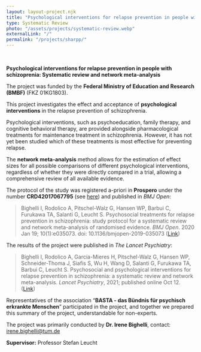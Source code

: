 ```yaml
---
layout: layout-project.njk
title: "Psychological interventions for relapse prevention in people with schizoprenia"
type: Systematic Review
photo: "/assets/projects/systematic-review.webp"
externalLink: "/"
permalink: "/projects/sharpp/"
---
```


<br>

**Psychological interventions for relapse prevention in people with schizoprenia: Systematic review and network meta-analysis**

The project was funded by the **Federal Ministry of Education and Research (BMBF)** (FKZ 01KG1803).

This project investigates the effect and acceptance of **psychological interventions** in the relapse prevention of schizophrenia.

Psychological interventions, such as psychoeducation, family therapy, and cognitive behavioral therapy, are provided alongside pharmacological treatments for maintenance treatment in schizophrenia. However, it has not yet been studied which of these treatments is most effective for preventing relapse.

The **network meta-analysis** method allows for the estimation of effect sizes for all possible comparisons of different psychological interventions, regardless of whether they were directly compared in a trial, allowing a comprehensive review of all available evidence.

The protocol of the study was registered a-priori in **Prospero** under the number **CRD42017067795** (see [here](https://www.crd.york.ac.uk/prospero/display_record.php?ID=CRD42017067795)) and published in *BMJ Open*:

> Bighelli I, Rodolico A, Pitschel-Walz G, Hansen WP, Barbui C, Furukawa TA, Salanti G, Leucht S. Psychosocial treatments for relapse prevention in schizophrenia: study protocol for a systematic review and network meta-analysis of randomised evidence. *BMJ Open*. 2020 Jan 19; 10(1):e035073. doi: 10.1136/bmjopen-2019-035073 ([Link](https://doi.org/10.1136/bmjopen-2019-035073))

The results of the project were published in *The Lancet Psychiatry*:

> Bighelli I, Rodolico A, García-Mieres H, Pitschel-Walz G, Hansen WP, Schneider-Thoma J, Siafis S, Wu H, Wang D, Salanti G, Furukawa TA, Barbui C, Leucht S. Psychosocial and psychological interventions for relapse prevention in schizophrenia: a systematic review and network meta-analysis. *Lancet Psychiatry*, 2021; published online Oct 12. ([Link](https://doi.org/10.1016/S2215-0366(21)00365-5))

Representatives of the association “**BASTA - das Bündnis für psychisch erkrankte Menschen**” participated in the project, and together we prepared this summary of the project, understandable for non-experts.

The project was primarily conducted by **Dr. Irene Bighelli**, contact: [irene.bighelli@tum.de](mailto:irene.bighelli@tum.de)

**Supervisor:** Professor Stefan Leucht
